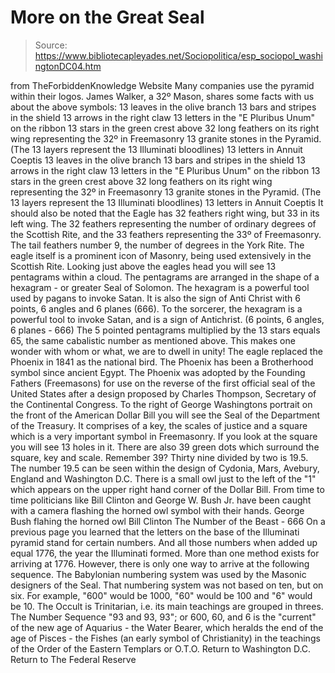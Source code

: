 # More on the Great Seal

> Source: https://www.bibliotecapleyades.net/Sociopolitica/esp_sociopol_washingtonDC04.htm

from TheForbiddenKnowledge Website
Many companies use the pyramid within their logos. James Walker, a 32º Mason, shares some facts with us about the above symbols:
13 leaves in the olive branch 13 bars and stripes in the shield 13 arrows in the right claw 13 letters in the "E Pluribus Unum" on the ribbon 13 stars in the green crest above 32 long feathers on its right wing representing the 32º in Freemasonry 13 granite stones in the Pyramid. (The 13 layers represent the 13 Illuminati bloodlines) 13 letters in Annuit Coeptis
13 leaves in the olive branch
13 bars and stripes in the shield
13 arrows in the right claw
13 letters in the "E Pluribus Unum" on the ribbon
13 stars in the green crest above
32 long feathers on its right wing representing the 32º in Freemasonry
13 granite stones in the Pyramid. (The 13 layers represent the 13 Illuminati bloodlines)
13 letters in Annuit Coeptis
It should also be noted that the Eagle has 32 feathers right wing, but 33 in its left wing. The 32 feathers representing the number of ordinary degrees of the Scottish Rite, and the 33 feathers representing the 33º of Freemasonry. The tail feathers number 9, the number of degrees in the York Rite. The eagle itself is a prominent icon of Masonry, being used extensively in the Scottish Rite. Looking just above the eagles head you will see 13 pentagrams within a cloud. The pentagrams are arranged in the shape of a hexagram - or greater Seal of Solomon. The hexagram is a powerful tool used by pagans to invoke Satan. It is also the sign of Anti Christ with 6 points, 6 angles and 6 planes (666). To the sorcerer, the hexagram is a powerful tool to invoke Satan, and is a sign of Antichrist. (6 points, 6 angles, 6 planes - 666) The 5 pointed pentagrams multiplied by the 13 stars equals 65, the same cabalistic number as mentioned above. This makes one wonder with whom or what, we are to dwell in unity! The eagle replaced the Phoenix in 1841 as the national bird. The Phoenix has been a Brotherhood symbol since ancient Egypt. The Phoenix was adopted by the Founding Fathers (Freemasons) for use on the reverse of the first official seal of the United States after a design proposed by Charles Thompson, Secretary of the Continental Congress.
To the right of George Washingtons portrait on the front of the American Dollar Bill you will see the Seal of the Department of the Treasury. It comprises of a key, the scales of justice and a square which is a very important symbol in Freemasonry.
If you look at the square you will see 13 holes in it. There are also 39 green dots which surround the square, key and scale. Remember 39? Thirty nine divided by two is 19.5. The number 19.5 can be seen within the design of Cydonia, Mars, Avebury, England and Washington D.C.
There is a small owl just to the left of the "1" which appears on the upper right hand corner of the Dollar Bill. From time to time politicians like Bill Clinton and George W. Bush Jr. have been caught with a camera flashing the horned owl symbol with their hands.
George Bush flahing the horned owl Bill Clinton
The Number of the Beast - 666
On a previous page you learned that the letters on the base of the Illuminati pyramid stand for certain numbers. And all those numbers when added up equal 1776, the year the Illuminati formed. More than one method exists for arriving at 1776. However, there is only one way to arrive at the following sequence. The Babylonian numbering system was used by the Masonic designers of the Seal. That numbering system was not based on ten, but on six. For example, "600" would be 1000, "60" would be 100 and "6" would be 10. The Occult is Trinitarian, i.e. its main teachings are grouped in threes. The Number Sequence "93 and 93, 93"; or 600, 60, and 6 is the "current" of the new age of Aquarius - the Water Bearer, which heralds the end of the age of Pisces - the Fishes (an early symbol of Christianity) in the teachings of the Order of the Eastern Templars or O.T.O.
Return to Washington D.C.
Return to The Federal Reserve
